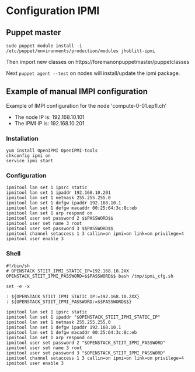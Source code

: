 # Configuration IPMI 

## Puppet master
```
sudo puppet module install -i /etc/puppet/environments/production/modules jhoblitt-ipmi
```
Then import new classes on https://foremanonpuppetmaster/puppetclasses

Next ```puppet agent --test``` on nodes will install/update the ipmi package.

## Example of manual IMPI configuration

Example of IMPI configuration for the node 'compute-0-01.epfl.ch'
* The node IP is: 192.168.10.101
* The IPMI IP is: 192.168.10.201

### Installation
```
yum install OpenIPMI OpenIPMI-tools
chkconfig ipmi on
service ipmi start
```

### Configuration
```
ipmitool lan set 1 ipsrc static
ipmitool lan set 1 ipaddr 192.168.10.201
ipmitool lan set 1 netmask 255.255.255.0
ipmitool lan set 1 defgw ipaddr 192.168.10.1
ipmitool lan set 1 defgw macaddr 00:25:64:3c:8c:eb
ipmitool lan set 1 arp respond on
ipmitool user set password 2 $$PASSWORD$$
ipmitool user set name 3 root
ipmitool user set password 3 $$PASSWORD$$
ipmitool channel setaccess 1 3 callin=on ipmi=on link=on privilege=4
ipmitool user enable 3
```

### Shell
```
#!/bin/sh
# OPENSTACK_STIIT_IPMI_STATIC_IP=192.168.10.2XX OPENSTACK_STIIT_IPMI_PASSWORD=$$PASSWORD$$ bash /tmp/ipmi_cfg.sh

set -e -x

: ${OPENSTACK_STIIT_IPMI_STATIC_IP:=192.168.10.2XX}
: ${OPENSTACK_STIIT_IPMI_PASSWORD:=$$PASSWORD$$}

ipmitool lan set 1 ipsrc static
ipmitool lan set 1 ipaddr "$OPENSTACK_STIIT_IPMI_STATIC_IP"
ipmitool lan set 1 netmask 255.255.255.0
ipmitool lan set 1 defgw ipaddr 192.168.10.1
ipmitool lan set 1 defgw macaddr 00:25:64:3c:8c:eb
ipmitool lan set 1 arp respond on
ipmitool user set password 2 "$OPENSTACK_STIIT_IPMI_PASSWORD"
ipmitool user set name 3 root
ipmitool user set password 3 "$OPENSTACK_STIIT_IPMI_PASSWORD"
ipmitool channel setaccess 1 3 callin=on ipmi=on link=on privilege=4
ipmitool user enable 3
```